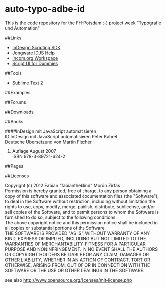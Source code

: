 auto-typo-adbe-id
=================

This is the code repository for the FH-Potsdam ;-⟩ project week "Typografie und Automation"  

##Links  

- [InDesign Scripting SDK](http://www.adobe.com/devnet/indesign/sdk/eula_cs6.html)  
- [Jongware IDJS Help](http://www.jongware.com/idjshelp.html)  
- [Incom.org Workspace](http://incom.org/workspace/3916#p103323)  
- [Script UI for Dummies](http://www.kahrel.plus.com/indesign/scriptui.html)  

##Tools  

- [Sublime Text 2](http://www.sublimetext.com/2)  

##Examples  


##Forums  


##Downloads  


##Books  

####InDesign mit JavaScript automatisieren  
ID InDesign mit JavaScript automatisieren Peter Kahrel  
Deutsche Übersetzung von Martin Fischer  
1. Auflage August 2007  
ISBN 978-3-89721-624-2  

##Pages  


##Licenses  


Copyright (c)  2012 Fabian "fabiantheblind" Morón Zirfas  
Permission is hereby granted, free of charge, to any person obtaining a copy of this software and associated documentation files (the "Software"), to deal in the Software  without restriction, including without limitation the rights to use, copy, modify, merge, publish, distribute, sublicense, and/or sell copies of the Software, and to  permit persons to whom the Software is furnished to do so, subject to the following conditions:  
The above copyright notice and this permission notice shall be included in all copies or substantial portions of the Software.  
THE SOFTWARE IS PROVIDED "AS IS", WITHOUT WARRANTY OF ANY KIND, EXPRESS OR IMPLIED, INCLUDING BUT NOT LIMITED TO THE WARRANTIES OF MERCHANTABILITY, FITNESS FOR A  PARTICULAR PURPOSE AND NONINFRINGEMENT. IN NO EVENT SHALL THE AUTHORS OR COPYRIGHT HOLDERS BE LIABLE FOR ANY CLAIM, DAMAGES OR OTHER LIABILITY, WHETHER IN AN ACTION OF  CONTRACT, TORT OR OTHERWISE, ARISING FROM, OUT OF OR IN CONNECTION WITH THE SOFTWARE OR THE USE OR OTHER DEALINGS IN THE SOFTWARE.  

see also http://www.opensource.org/licenses/mit-license.php



